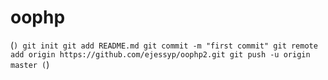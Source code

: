 # oophp
(```)
git init
git add README.md
git commit -m "first commit"
git remote add origin https://github.com/ejessyp/oophp2.git
git push -u origin master
(```)
